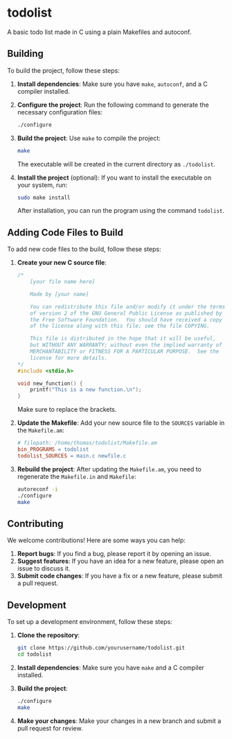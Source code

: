 # todolist
A basic todo list made in C using a plain Makefiles and autoconf.

## Building
To build the project, follow these steps:

1. **Install dependencies**:
    Make sure you have `make`, `autoconf`, and a C compiler installed.

2. **Configure the project**:
    Run the following command to generate the necessary configuration files:
    ```sh
    ./configure
    ```

3. **Build the project**:
    Use `make` to compile the project:
    ```sh
    make
    ```

    The executable will be created in the current directory as `./todolist`.

4. **Install the project** (optional):
    If you want to install the executable on your system, run:
    ```sh
    sudo make install
    ```

    After installation, you can run the program using the command `todolist`.

## Adding Code Files to Build
To add new code files to the build, follow these steps:

1. **Create your new C source file**:
    ```c
    /*
        [your file name here]

        Made by [your name]

        You can redistribute this file and/or modify it under the terms
	    of version 2 of the GNU General Public License as published by
	    the Free Software Foundation.  You should have received a copy
	    of the license along with this file; see the file COPYING.

	    This file is distributed in the hope that it will be useful,
	    but WITHOUT ANY WARRANTY; without even the implied warranty of
	    MERCHANTABILITY or FITNESS FOR A PARTICULAR PURPOSE.  See the
	    license for more details.
    */
    #include <stdio.h>

    void new_function() {
        printf("This is a new function.\n");
    }
    ```

    Make sure to replace the brackets.

2. **Update the Makefile**:
    Add your new source file to the `SOURCES` variable in the `Makefile.am`:
    ```makefile
    # filepath: /home/thomas/todolist/Makefile.am
    bin_PROGRAMS = todolist
    todolist_SOURCES = main.c newfile.c
    ```

3. **Rebuild the project**:
    After updating the `Makefile.am`, you need to regenerate the `Makefile.in` and `Makefile`:
    ```sh
    autoreconf -i
    ./configure
    make
    ```

## Contributing
We welcome contributions! Here are some ways you can help:

1. **Report bugs**: If you find a bug, please report it by opening an issue.
2. **Suggest features**: If you have an idea for a new feature, please open an issue to discuss it.
3. **Submit code changes**: If you have a fix or a new feature, please submit a pull request.

## Development
To set up a development environment, follow these steps:

1. **Clone the repository**:
    ```sh
    git clone https://github.com/yourusername/todolist.git
    cd todolist
    ```

2. **Install dependencies**:
    Make sure you have `make` and a C compiler installed.

3. **Build the project**:
    ```sh
    ./configure
    make
    ```

4. **Make your changes**:
    Make your changes in a new branch and submit a pull request for review.